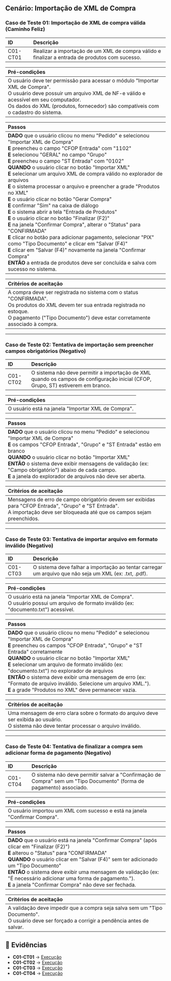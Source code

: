 ## Cenário: Importação de XML de Compra

### Caso de Teste 01: Importação de XML de compra válida (Caminho Feliz)

| ID | Descrição |
| :------- | :------------------------------------------------------------------------------------------------- |
| C01-CT01 | Realizar a importação de um XML de compra válido e finalizar a entrada de produtos com sucesso. |

| **Pré-condições** |
| :----------------------------------------------------------------------------------------------------------------------------------------------------------- |
| O usuário deve ter permissão para acessar o módulo "Importar XML de Compra".<br>O usuário deve possuir um arquivo XML de NF-e válido e acessível em seu computador.<br>Os dados do XML (produtos, fornecedor) são compatíveis com o cadastro do sistema. |

| **Passos** |
| :------------------------------------------------------------------------------------------------------------------------------------------------------------------------------------------------------------------------------------------------------------------------------------------------------------------------------------------------------------------------------------------------------------------------------------------------------------------------------------------------------------------------------------------------------------------------------------------------------------------------ |
| **DADO** que o usuário clicou no menu "Pedido" e selecionou "Importar XML de Compra"<br>**E** preencheu o campo "CFOP Entrada" com "1102"<br>**E** selecionou "GERAL" no campo "Grupo"<br>**E** preencheu o campo "ST Entrada" com "0102"<br>**QUANDO** o usuário clicar no botão "Importar XML"<br>**E** selecionar um arquivo XML de compra válido no explorador de arquivos<br>**E** o sistema processar o arquivo e preencher a grade "Produtos no XML"<br>**E** o usuário clicar no botão "Gerar Compra"<br>**E** confirmar "Sim" na caixa de diálogo<br>**E** o sistema abrir a tela "Entrada de Produtos"<br>**E** o usuário clicar no botão "Finalizar (F2)"<br>**E** na janela "Confirmar Compra", alterar o "Status" para "CONFIRMADA"<br>**E** clicar no botão para adicionar pagamento, selecionar "PIX" como "Tipo Documento" e clicar em "Salvar (F4)"<br>**E** clicar em "Salvar (F4)" novamente na janela "Confirmar Compra"<br>**ENTÃO** a entrada de produtos deve ser concluída e salva com sucesso no sistema. |

| **Critérios de aceitação** |
| :--------------------------------------------------------------------------------------------------------------------------------------------------------- |
| A compra deve ser registrada no sistema com o status "CONFIRMADA".<br>Os produtos do XML devem ter sua entrada registrada no estoque.<br>O pagamento ("Tipo Documento") deve estar corretamente associado à compra. |

---

### Caso de Teste 02: Tentativa de importação sem preencher campos obrigatórios (Negativo)

| ID | Descrição |
| :------- | :------------------------------------------------------------------------------------------------------------------------------------ |
| C01-CT02 | O sistema não deve permitir a importação de XML quando os campos de configuração inicial (CFOP, Grupo, ST) estiverem em branco. |

| **Pré-condições** |
| :------------------------------------------------------------ |
| O usuário está na janela "Importar XML de Compra". |

| **Passos** |
| :--------------------------------------------------------------------------------------------------------------------------------------------------------------------------------------------------------------------------------------------------------- |
| **DADO** que o usuário clicou no menu "Pedido" e selecionou "Importar XML de Compra"<br>**E** os campos "CFOP Entrada", "Grupo" e "ST Entrada" estão em branco<br>**QUANDO** o usuário clicar no botão "Importar XML"<br>**ENTÃO** o sistema deve exibir mensagens de validação (ex: "Campo obrigatório") abaixo de cada campo.<br>**E** a janela do explorador de arquivos não deve ser aberta. |

| **Critérios de aceitação** |
| :----------------------------------------------------------------------------------------------------------------------------------- |
| Mensagens de erro de campo obrigatório devem ser exibidas para "CFOP Entrada", "Grupo" e "ST Entrada".<br>A importação deve ser bloqueada até que os campos sejam preenchidos. |

---

### Caso de Teste 03: Tentativa de importar arquivo em formato inválido (Negativo)

| ID | Descrição |
| :------- | :----------------------------------------------------------------------------------------------------------- |
| C01-CT03 | O sistema deve falhar a importação ao tentar carregar um arquivo que não seja um XML (ex: .txt, .pdf). |

| **Pré-condições** |
| :------------------------------------------------------------------------------------------------------------------------------------------ |
| O usuário está na janela "Importar XML de Compra".<br>O usuário possui um arquivo de formato inválido (ex: "documento.txt") acessível. |

| **Passos** |
| :---------------------------------------------------------------------------------------------------------------------------------------------------------------------------------------------------------------------------------------------------------------------------------------------------------------------------------------------------------------------------------------- |
| **DADO** que o usuário clicou no menu "Pedido" e selecionou "Importar XML de Compra"<br>**E** preencheu os campos "CFOP Entrada", "Grupo" e "ST Entrada" corretamente<br>**QUANDO** o usuário clicar no botão "Importar XML"<br>**E** selecionar um arquivo de formato inválido (ex: "documento.txt") no explorador de arquivos<br>**ENTÃO** o sistema deve exibir uma mensagem de erro (ex: "Formato de arquivo inválido. Selecione um arquivo XML.").<br>**E** a grade "Produtos no XML" deve permanecer vazia. |

| **Critérios de aceitação** |
| :------------------------------------------------------------------------------------------------------ |
| Uma mensagem de erro clara sobre o formato do arquivo deve ser exibida ao usuário.<br>O sistema não deve tentar processar o arquivo inválido. |

---

### Caso de Teste 04: Tentativa de finalizar a compra sem adicionar forma de pagamento (Negativo)

| ID | Descrição |
| :------- | :------------------------------------------------------------------------------------------------------------------------------ |
| C01-CT04 | O sistema não deve permitir salvar a "Confirmação de Compra" sem um "Tipo Documento" (forma de pagamento) associado. |

| **Pré-condições** |
| :--------------------------------------------------------------------------------- |
| O usuário importou um XML com sucesso e está na janela "Confirmar Compra". |

| **Passos** |
| :-------------------------------------------------------------------------------------------------------------------------------------------------------------------------------------------------------------------------------------------------------------------------------------------------------------------------------- |
| **DADO** que o usuário está na janela "Confirmar Compra" (após clicar em "Finalizar (F2)")<br>**E** alterou o "Status" para "CONFIRMADA"<br>**QUANDO** o usuário clicar em "Salvar (F4)" sem ter adicionado um "Tipo Documento"<br>**ENTÃO** o sistema deve exibir uma mensagem de validação (ex: "É necessário adicionar uma forma de pagamento.").<br>**E** a janela "Confirmar Compra" não deve ser fechada. |

| **Critérios de aceitação** |
| :-------------------------------------------------------------------------------------------------------------------------- |
| A validação deve impedir que a compra seja salva sem um "Tipo Documento".<br>O usuário deve ser forçado a corrigir a pendência antes de salvar. |

## 🔗 Evidências

- **C01-CT01** → [Execução](google.drive)  
- **C01-CT02** → [Execução](google.drive) 
- **C01-CT03** → [Execução](google.drive)
- **C01-CT04** → [Execução](google.drive) 
